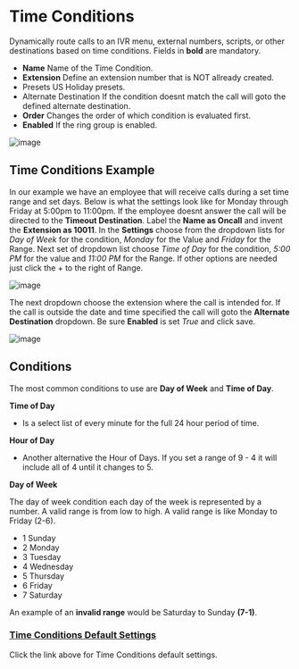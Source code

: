 # Time Conditions

Dynamically route calls to an IVR menu, external numbers, scripts, or
other destinations based on time conditions. Fields in **bold** are
mandatory.

-   **Name** Name of the Time Condition.
-   **Extension** Define an extension number that is NOT allready
    created.
-   Presets US Holiday presets.
-   Alternate Destination If the condition doesnt match the call will
    goto the defined alternate destination.
-   **Order** Changes the order of which condition is evaluated first.
-   **Enabled** If the ring group is enabled.

![image](../_static/images/fusionpbx_time_conditions.jpg)

## Time Conditions Example

In our example we have an employee that will receive calls during a set
time range and set days. Below is what the settings look like for Monday
through Friday at 5:00pm to 11:00pm. If the employee doesnt answer the
call will be directed to the **Timeout Destination**. Label the **Name
as Oncall** and invent the **Extension as 10011**. In the **Settings**
choose from the dropdown lists for *Day of Week* for the condition,
*Monday* for the Value and *Friday* for the Range. Next set of dropdown
list choose *Time of Day* for the condition, *5:00 PM* for the value and
*11:00 PM* for the Range. If other options are needed just click the +
to the right of Range.

![image](../_static/images/fusionpbx_time_conditions1.jpg)

The next dropdown choose the extension where the call is intended for.
If the call is outside the date and time specified the call will goto
the **Alternate Destination** dropdown. Be sure **Enabled** is set
*True* and click save.

![image](../_static/images/fusionpbx_time_conditions2.jpg)

## **Conditions**

The most common conditions to use are **Day of Week** and **Time of
Day**.

**Time of Day**

-   Is a select list of every minute for the full 24 hour period of
    time.

**Hour of Day**

-   Another alternative the Hour of Days. If you set a range of 9 - 4 it
    will include all of 4 until it changes to 5.

**Day of Week**

The day of week condition each day of the week is represented by a
number. A valid range is from low to high. A valid range is like Monday
to Friday (2-6).

-   1 Sunday
-   2 Monday
-   3 Tuesday
-   4 Wednesday
-   5 Thursday
-   6 Friday
-   7 Saturday

An example of an **invalid range** would be Saturday to Sunday
**(7-1)**.

### [Time Conditions Default Settings](/en/latest/advanced/default_settings.html#id30)

Click the link above for Time Conditions default settings.

